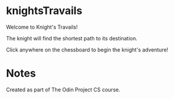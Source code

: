 # knightsTravails
Welcome to Knight's Travails!

The knight will find the shortest path to its destination.

Click anywhere on the chessboard to begin the knight's adventure!

# Notes
Created as part of The Odin Project CS course.